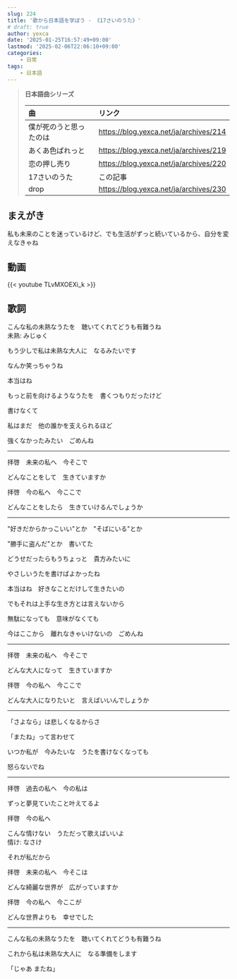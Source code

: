 ```yaml
---
slug: 224
title: '歌から日本語を学ぼう - 《17さいのうた》'
# draft: true
author: yexca
date: '2025-01-25T16:57:49+09:00'
lastmod: '2025-02-06T22:06:10+09:00'
categories:
    - 日常
tags:
    - 日本語
---
```


> **日本語曲シリーズ**
>
> | 曲 | リンク |
> |:-- | :-- |
> | 僕が死のうと思ったのは | <https://blog.yexca.net/ja/archives/214> |
> | あくあ色ぱれっと | <https://blog.yexca.net/ja/archives/219> |
> | 恋の押し売り | <https://blog.yexca.net/ja/archives/220> |
> | 17さいのうた | この記事 |
> | drop | <https://blog.yexca.net/ja/archives/230> |

## まえがき

私も未来のことを迷っているけど、でも生活がずっと続いているから、自分を変えなきゃね

## 動画

{{< youtube TLvMXOEXi_k >}}

## 歌詞

こんな私の未熟なうたを　聴いてくれてどうも有難うね  
未熟: みじゅく

もう少しで私は未熟な大人に　なるみたいです

なんか笑っちゃうね

本当はね

もっと前を向けるようなうたを　書くつもりだったけど

書けなくて

私はまだ　他の誰かを支えられるほど

強くなかったみたい　ごめんね

---

拝啓　未来の私へ　今そこで

どんなことをして　生きていますか

拝啓　今の私へ　今ここで

どんなことをしたら　生きていけるんでしょうか

---

"好きだからかっこいい"とか　"そばにいる"とか

"勝手に盗んだ"とか　書いてた

どうせだったらもうちょっと　貴方みたいに

やさしいうたを書けばよかったね

本当はね　好きなことだけして生きたいの

でもそれは上手な生き方とは言えないから

無駄になっても　意味がなくても

今はここから　離れなきゃいけないの　ごめんね

---

拝啓　未来の私へ　今そこで

どんな大人になって　生きていますか

拝啓　今の私へ　今ここで

どんな大人になりたいと　言えばいいんでしょうか

---

「さよなら」は悲しくなるからさ

「またね」って言わせて

いつか私が　今みたいな　うたを書けなくなっても

怒らないでね

---

拝啓　過去の私へ　今の私は

ずっと夢見ていたこと叶えてるよ

拝啓　今の私へ

こんな情けない　うただって歌えばいいよ  
情け: なさけ

それが私だから

拝啓　未来の私へ　今そこは

どんな綺麗な世界が　広がっていますか

拝啓　今の私へ　今ここが

どんな世界よりも　幸せでした

---

こんな私の未熟なうたを　聴いてくれてどうも有難うね

これから私は未熟な大人に　なる準備をします

「じゃあ またね」
